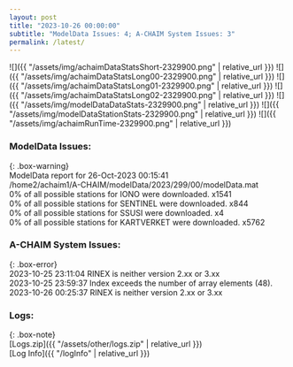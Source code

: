 ```yaml
---
layout: post
title: "2023-10-26 00:00:00"
subtitle: "ModelData Issues: 4; A-CHAIM System Issues: 3"
permalink: /latest/
---
```


![]({{ "/assets/img/achaimDataStatsShort-2329900.png" | relative_url }})
![]({{ "/assets/img/achaimDataStatsLong00-2329900.png" | relative_url }})
![]({{ "/assets/img/achaimDataStatsLong01-2329900.png" | relative_url }})
![]({{ "/assets/img/achaimDataStatsLong02-2329900.png" | relative_url }})
![]({{ "/assets/img/modelDataDataStats-2329900.png" | relative_url }})
![]({{ "/assets/img/modelDataStationStats-2329900.png" | relative_url }})
![]({{ "/assets/img/achaimRunTime-2329900.png" | relative_url }})


### ModelData Issues:  
  
{: .box-warning}  
 ModelData report for 26-Oct-2023 00:15:41   
 /home2/achaim1/A-CHAIM/modelData/2023/299/00/modelData.mat   
 0% of all possible stations for IONO were downloaded. x1541   
 0% of all possible stations for SENTINEL were downloaded. x844   
 0% of all possible stations for SSUSI were downloaded. x4   
 0% of all possible stations for KARTVERKET were downloaded. x5762   
  
### A-CHAIM System Issues:  
  
{: .box-error}  
2023-10-25 23:11:04 RINEX is neither version 2.xx or 3.xx  
2023-10-25 23:59:37 Index exceeds the number of array elements (48).  
2023-10-26 00:25:37 RINEX is neither version 2.xx or 3.xx  

### Logs:  
  
{: .box-note}  
[Logs.zip]({{ "/assets/other/logs.zip" | relative_url }})  
[Log Info]({{ "/logInfo" | relative_url }})  
